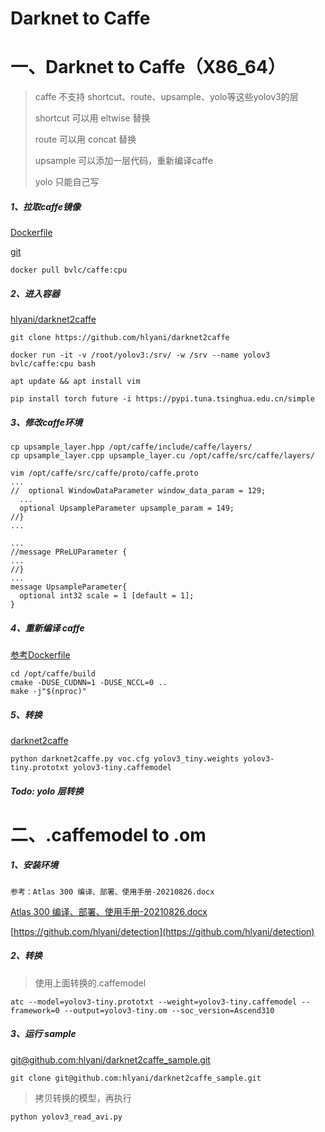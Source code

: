 # Darknet to Caffe

# 一、Darknet to Caffe（X86_64）

> caffe 不支持 shortcut、route、upsample、yolo等这些yolov3的层
>
> shortcut 可以用 eltwise 替换
>
> route 可以用 concat 替换
>
> upsample 可以添加一层代码，重新编译caffe
>
> yolo 只能自己写

##### 1、拉取caffe镜像

[Dockerfile](https://hub.docker.com/r/bvlc/caffe/dockerfile)

[git](https://github.com/hlyani/caffe)

```
docker pull bvlc/caffe:cpu
```

##### 2、进入容器

[hlyani/darknet2caffe](https://github.com/hlyani/darknet2caffe)

```
git clone https://github.com/hlyani/darknet2caffe
```

```
docker run -it -v /root/yolov3:/srv/ -w /srv --name yolov3 bvlc/caffe:cpu bash
```

```
apt update && apt install vim

pip install torch future -i https://pypi.tuna.tsinghua.edu.cn/simple
```

##### 3、修改caffe环境

```
cp upsample_layer.hpp /opt/caffe/include/caffe/layers/
cp upsample_layer.cpp upsample_layer.cu /opt/caffe/src/caffe/layers/

vim /opt/caffe/src/caffe/proto/caffe.proto
...
//  optional WindowDataParameter window_data_param = 129;
  ...
  optional UpsampleParameter upsample_param = 149;
//}
...

...
//message PReLUParameter {
...
//}
...
message UpsampleParameter{
  optional int32 scale = 1 [default = 1];
}
```

##### 4、重新编译 caffe

[参考Dockerfile](https://github.com/hlyani/caffe/blob/master/docker/gpu/Dockerfile)

```
cd /opt/caffe/build
cmake -DUSE_CUDNN=1 -DUSE_NCCL=0 ..
make -j"$(nproc)"
```

##### 5、转换

[darknet2caffe](https://github.com/ChenYingpeng/darknet2caffe)

```
python darknet2caffe.py voc.cfg yolov3_tiny.weights yolov3-tiny.prototxt yolov3-tiny.caffemodel
```

##### Todo: yolo 层转换

# 二、.caffemodel to .om

##### 1、安装环境

```
参考：Atlas 300 编译、部署、使用手册-20210826.docx
```

[Atlas 300 编译、部署、使用手册-20210826.docx](https://github.com/hlyani/darknet2caffe_sample/blob/main/doc/Atlas%20300%20%B1%E0%D2%EB%A1%A2%B2%BF%CA%F0%A1%A2%CA%B9%D3%C3%CA%D6%B2%E1-20210826.docx)

[https://github.com/hlyani/detection](https://github.com/hlyani/detection)

##### 2、转换

> 使用上面转换的.caffemodel

```
atc --model=yolov3-tiny.prototxt --weight=yolov3-tiny.caffemodel --framework=0 --output=yolov3-tiny.om --soc_version=Ascend310
```

##### 3、运行 sample

[git@github.com:hlyani/darknet2caffe_sample.git](git@github.com:hlyani/darknet2caffe_sample.git)

```
git clone git@github.com:hlyani/darknet2caffe_sample.git

```

> 拷贝转换的模型，再执行

```
python yolov3_read_avi.py
```

